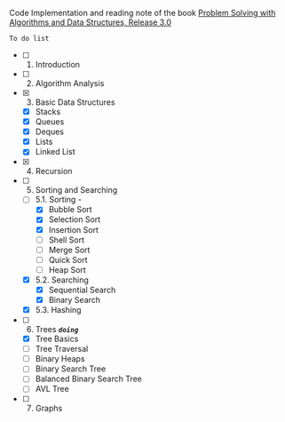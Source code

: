 Code Implementation and reading note of the book [Problem Solving with Algorithms and Data Structures, Release 3.0](http://interactivepython.org/runestone/static/pythonds/index.html)

`To do list`

 - [ ] 1. Introduction
 - [ ] 2. Algorithm Analysis
 - [x] 3. Basic Data Structures
     - [x] Stacks
     - [x] Queues
     - [x] Deques
     - [x] Lists
     - [x] Linked List
 - [x] 4. Recursion
 - [ ] 5. Sorting and Searching
    - [ ] 5.1. Sorting -
       - [x] Bubble Sort
       - [x] Selection Sort
       - [x] Insertion Sort
       - [ ] Shell Sort
       - [ ] Merge Sort
       - [ ] Quick Sort
       - [ ] Heap Sort
    - [x] 5.2. Searching
       - [x] Sequential Search
       - [x] Binary Search
    - [x] 5.3. Hashing
 - [ ] 6. Trees _**`doing`**_
     - [x] Tree Basics
     - [ ] Tree Traversal
     - [ ] Binary Heaps
     - [ ] Binary Search Tree
     - [ ] Balanced Binary Search Tree
     - [ ] AVL Tree
 - [ ] 7. Graphs
